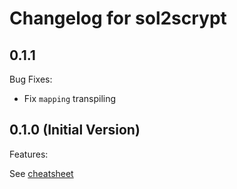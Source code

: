 # Changelog for sol2scrypt


## 0.1.1 


Bug Fixes:

* Fix `mapping` transpiling

## 0.1.0 (Initial Version)


Features:

See [cheatsheet](./docs/cheatsheet.md)
